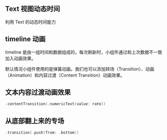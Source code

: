 
## Text 视图动态时间

利用 Text 的动态时间能力

## timeline 动画

timeline 是由一组时间和数据组成的，每次刷新时，小组件通过和上次数据不一致加入动画效果。

默认情况小组件使用的是弹簧动画。我们也可以添加转场（Transition）、动画（Animation）和内容过渡（Content Transition）动画效果。

## 文本内容过渡动画效果

```swift
.contentTransition(.numericText(value: rate))
```

## 从底部翻上来的专场

```swift
.transition(.push(from: .bottom))
```
